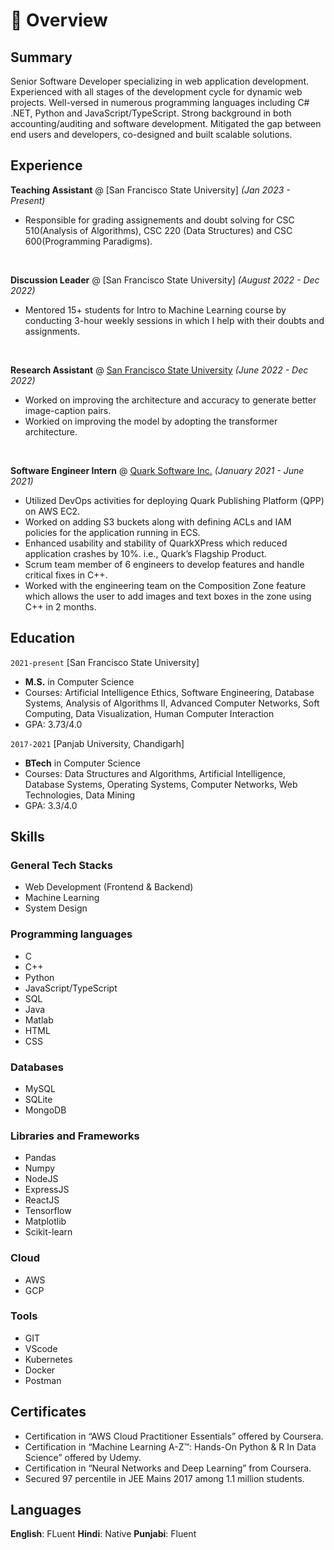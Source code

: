 # 📖 Overview

## Summary

Senior Software Developer specializing in web application development. Experienced with all stages of the development cycle for dynamic web projects. Well-versed in numerous programming languages including C# .NET, Python and JavaScript/TypeScript. Strong background in both accounting/auditing and software development. Mitigated the gap between end users and developers, co-designed and built scalable solutions.


## Experience

**Teaching Assistant** @ [San Francisco State University] _(Jan 2023 - Present)_

- Responsible for grading assignements and doubt solving for CSC 510(Analysis of Algorithms), CSC 220 (Data Structures) and CSC 600(Programming Paradigms).

&nbsp; 

**Discussion Leader** @ [San Francisco State University] _(August 2022 - Dec 2022)_

- Mentored 15+ students for Intro to Machine Learning course by conducting 3-hour weekly sessions in which I help with their
doubts and assignments.

&nbsp; 

**Research Assistant** @ [San Francisco State University](Youdescribe.org) _(June 2022 - Dec 2022)_

- Worked on improving the architecture and accuracy to generate better image-caption pairs.
- Workied on improving the model by adopting the transformer architecture.

&nbsp;

**Software Engineer Intern** @ [Quark Software Inc.](https://www.quark.com/) _(January 2021 - June 2021)_

- Utilized DevOps activities for deploying Quark Publishing Platform (QPP) on AWS EC2.
- Worked on adding S3 buckets along with defining ACLs and IAM policies for the application running in ECS.
- Enhanced usability and stability of QuarkXPress which reduced application crashes by 10%. i.e., Quark’s Flagship Product.
- Scrum team member of 6 engineers to develop features and handle critical fixes in C++.
- Worked with the engineering team on the Composition Zone feature which allows the user to add images and text boxes in
the zone using C++ in 2 months.

## Education

`2021-present` [San Francisco State University]
- **M.S.** in Computer Science
- Courses: Artificial Intelligence Ethics, Software Engineering, Database Systems, Analysis of Algorithms II,
Advanced Computer Networks, Soft Computing, Data Visualization, Human Computer Interaction
- GPA: 3.73/4.0

`2017-2021` [Panjab University, Chandigarh]
- **BTech** in Computer Science
- Courses: Data Structures and Algorithms, Artificial Intelligence, Database Systems, Operating Systems, Computer Networks, Web Technologies, Data Mining
- GPA: 3.3/4.0

## Skills
### General Tech Stacks
- Web Development (Frontend & Backend)
- Machine Learning
- System Design

### Programming languages
- C
- C++
- Python
- JavaScript/TypeScript
- SQL
- Java
- Matlab
- HTML
- CSS

### Databases
- MySQL
- SQLite
- MongoDB

### Libraries and Frameworks
- Pandas
- Numpy
- NodeJS
- ExpressJS
- ReactJS
- Tensorflow
- Matplotlib
- Scikit-learn

### Cloud
- AWS
- GCP

### Tools
- GIT
- VScode
- Kubernetes
- Docker
- Postman

## Certificates

- Certification in “AWS Cloud Practitioner Essentials” offered by Coursera.
- Certification in “Machine Learning A-Z™: Hands-On Python & R In Data Science” offered by Udemy.
- Certification in “Neural Networks and Deep Learning” from Coursera.
- Secured 97 percentile in JEE Mains 2017 among 1.1 million students.

## Languages
**English**: FLuent
**Hindi**: Native
**Punjabi**: Fluent